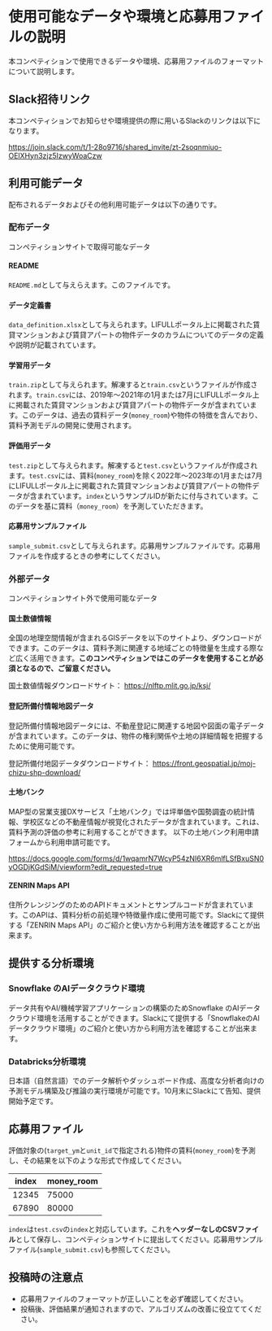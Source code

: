 # 使用可能なデータや環境と応募用ファイルの説明

本コンペティションで使用できるデータや環境、応募用ファイルのフォーマットについて説明します。

## Slack招待リンク

本コンペティションでお知らせや環境提供の際に用いるSlackのリンクは以下になります。

https://join.slack.com/t/1-28o9716/shared_invite/zt-2soqnmiuo-OElXHyn3zjz5IzwyWoaCzw

## 利用可能データ

配布されるデータおよびその他利用可能データは以下の通りです。

### 配布データ

コンペティションサイトで取得可能なデータ

#### README

`README.md`として与えらえます。このファイルです。

#### データ定義書

`data_definition.xlsx`として与えられます。LIFULLポータル上に掲載された賃貸マンションおよび賃貸アパートの物件データのカラムについてのデータの定義や説明が記載されています。

#### 学習用データ

`train.zip`として与えられます。解凍すると`train.csv`というファイルが作成されます。`train.csv`には、2019年～2021年の1月または7月にLIFULLポータル上に掲載された賃貸マンションおよび賃貸アパートの物件データが含まれています。このデータは、過去の賃料データ(`money_room`)や物件の特徴を含んでおり、賃料予測モデルの開発に使用されます。

#### 評価用データ

`test.zip`として与えられます。解凍すると`test.csv`というファイルが作成されます。`test.csv`には、賃料(`money_room`)を除く2022年～2023年の1月または7月にLIFULLポータル上に掲載された賃貸マンションおよび賃貸アパートの物件データが含まれています。`index`というサンプルIDが新たに付与されています。このデータを基に賃料（`money_room`）を予測していただきます。

#### 応募用サンプルファイル

`sample_submit.csv`として与えられます。応募用サンプルファイルです。応募用ファイルを作成するときの参考にしてください。

### 外部データ

コンペティションサイト外で使用可能なデータ

#### 国土数値情報

全国の地理空間情報が含まれるGISデータを以下のサイトより、ダウンロードができます。このデータは、賃料予測に関連する地域ごとの特徴量を生成する際など広く活用できます。**このコンペティションではこのデータを使用することが必須となるので、ご留意ください。**


国土数値情報ダウンロードサイト：
https://nlftp.mlit.go.jp/ksj/

#### 登記所備付情報地図データ

登記所備付情報地図データには、不動産登記に関連する地図や図面の電子データが含まれています。このデータは、物件の権利関係や土地の詳細情報を把握するために使用可能です。

登記所備付地図データダウンロードサイト：
https://front.geospatial.jp/moj-chizu-shp-download/


#### 土地バンク

MAP型の営業支援DXサービス「土地バンク」では坪単価や国勢調査の統計情報、学校区などの不動産情報が視覚化されたデータが含まれています。これは、賃料予測の評価の参考に利用することができます。
以下の土地バンク利用申請フォームから利用申請可能です。

https://docs.google.com/forms/d/1wqamrN7WcyP54zNI6XR6mlfLSfBxuSN0yOGDjKGdSiM/viewform?edit_requested=true

#### ZENRIN Maps API

住所クレンジングのためのAPIドキュメントとサンプルコードが含まれています。このAPIは、賃料分析の前処理や特徴量作成に使用可能です。Slackにて提供する「ZENRIN Maps API」のご紹介と使い方から利用方法を確認することが出来ます。

## 提供する分析環境

### Snowflake のAIデータクラウド環境

データ共有やAI/機械学習アプリケーションの構築のためSnowflake のAIデータクラウド環境を活用することができます。Slackにて提供する「SnowflakeのAIデータクラウド環境」のご紹介と使い方から利用方法を確認することが出来ます。

### Databricks分析環境

日本語（自然言語）でのデータ解析やダッシュボード作成、高度な分析者向けの予測モデル構築及び推論の実行環境が可能です。10月末にSlackにて告知、提供開始予定です。

## 応募用ファイル

評価対象の(`target_ym`と`unit_id`で指定される)物件の賃料(`money_room`)を予測し、その結果を以下のような形式で作成してください。

| index | money_room |
| ---- | ---- |
| 12345 | 75000 |
| 67890 | 80000 |

`index`は`test.csv`の`index`と対応しています。これを**ヘッダーなしのCSVファイル**として保存し、コンペティションサイトに提出してください。応募用サンプルファイル(`sample_submit.csv`)も参照してください。

## 投稿時の注意点

- 応募用ファイルのフォーマットが正しいことを必ず確認してください。
- 投稿後、評価結果が通知されますので、アルゴリズムの改善に役立ててください。
